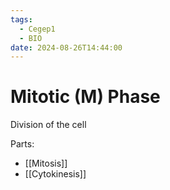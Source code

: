 ```yaml
---
tags:
  - Cegep1
  - BIO
date: 2024-08-26T14:44:00
---
```


# Mitotic (M) Phase

Division of the cell

Parts:

- [[Mitosis]]
- [[Cytokinesis]]